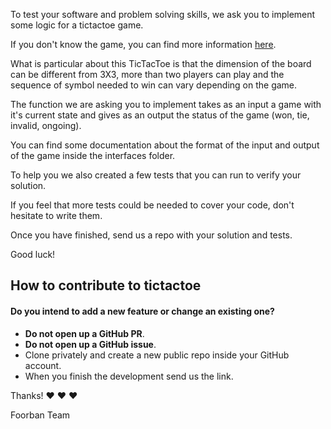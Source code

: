 
To test your software and problem solving skills, we ask you to implement some logic for a tictactoe game.

If you don't know the game, you can find more information [here](https://en.wikipedia.org/wiki/Tic-tac-toe).

What is particular about this TicTacToe is that the dimension of the board can be different from 3X3, more than two players can play and the sequence of symbol needed to win can vary depending on the game.

The function we are asking you to implement takes as an input a game with it's current state and gives as an output the status of the game (won, tie, invalid, ongoing).

You can find some documentation about the format of the input and output of the game inside the interfaces folder.

To help you we also created a few tests that you can run to verify your solution.

If you feel that more tests could be needed to cover your code, don't hesitate to write them.

Once you have finished, send us a repo with your solution and tests.

Good luck!

## How to contribute to tictactoe

#### **Do you intend to add a new feature or change an existing one?**

* **Do not open up a GitHub PR**.
* **Do not open up a GitHub issue**.
* Clone privately and create a new public repo inside your GitHub account.
* When you finish the development send us the link.

Thanks! :heart: :heart: :heart:

Foorban Team